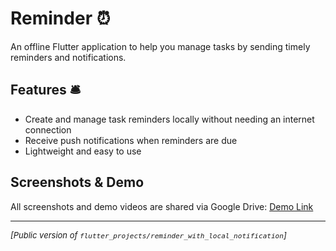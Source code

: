 # Reminder ⏰

An offline Flutter application to help you manage tasks by sending timely reminders and notifications.

## Features 🛎️

* Create and manage task reminders locally without needing an internet connection
* Receive push notifications when reminders are due
* Lightweight and easy to use

## Screenshots & Demo

All screenshots and demo videos are shared via Google Drive:
[Demo Link](PASTE_YOUR_GOOGLE_DRIVE_LINK_HERE)

---

<p align="left" style="font-size:small"><i>[Public version of <code>flutter_projects/reminder_with_local_notification</code>]</i></p>